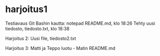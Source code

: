 # harjoitus1

Testiavaus Git Bashin kautta: notepad README.md, klo 18:26
Tehty uusi tiedosto, tiedosto.txt, klo 18:38


Harjoitus 2:
Uusi file, tiedosto2.txt


Harjoitus 3:
Matti ja Teppo luotu - Matin README.md